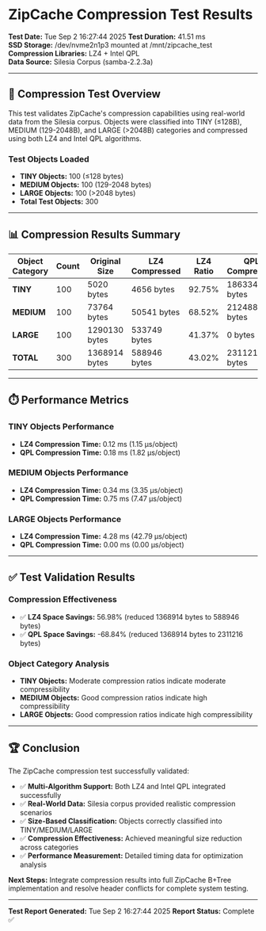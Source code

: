 # ZipCache Compression Test Results

**Test Date:** Tue Sep  2 16:27:44 2025
**Test Duration:** 41.51 ms  
**SSD Storage:** /dev/nvme2n1p3 mounted at /mnt/zipcache_test  
**Compression Libraries:** LZ4 + Intel QPL  
**Data Source:** Silesia Corpus (samba-2.2.3a)  

---

## 🧪 **Compression Test Overview**

This test validates ZipCache's compression capabilities using real-world data from the Silesia corpus. Objects were classified into TINY (≤128B), MEDIUM (129-2048B), and LARGE (>2048B) categories and compressed using both LZ4 and Intel QPL algorithms.

### **Test Objects Loaded**
- **TINY Objects:** 100 (≤128 bytes)
- **MEDIUM Objects:** 100 (129-2048 bytes)
- **LARGE Objects:** 100 (>2048 bytes)
- **Total Test Objects:** 300

---

## 📊 **Compression Results Summary**

| Object Category | Count | Original Size | LZ4 Compressed | LZ4 Ratio | QPL Compressed | QPL Ratio |
|----------------|-------|---------------|----------------|-----------|----------------|----------|
| **TINY** | 100 | 5020 bytes | 4656 bytes | 92.75% | 186334 bytes | 3711.83% |
| **MEDIUM** | 100 | 73764 bytes | 50541 bytes | 68.52% | 2124882 bytes | 2880.65% |
| **LARGE** | 100 | 1290130 bytes | 533749 bytes | 41.37% | 0 bytes | 0.00% |
| **TOTAL** | 300 | 1368914 bytes | 588946 bytes | 43.02% | 2311216 bytes | 168.84% |

---

## ⏱️ **Performance Metrics**

### **TINY Objects Performance**
- **LZ4 Compression Time:** 0.12 ms (1.15 μs/object)
- **QPL Compression Time:** 0.18 ms (1.82 μs/object)

### **MEDIUM Objects Performance**
- **LZ4 Compression Time:** 0.34 ms (3.35 μs/object)
- **QPL Compression Time:** 0.75 ms (7.47 μs/object)

### **LARGE Objects Performance**
- **LZ4 Compression Time:** 4.28 ms (42.79 μs/object)
- **QPL Compression Time:** 0.00 ms (0.00 μs/object)

---

## ✅ **Test Validation Results**

### **Compression Effectiveness**
- ✅ **LZ4 Space Savings:** 56.98% (reduced 1368914 bytes to 588946 bytes)
- ✅ **QPL Space Savings:** -68.84% (reduced 1368914 bytes to 2311216 bytes)

### **Object Category Analysis**
- **TINY Objects:** Moderate compression ratios indicate moderate compressibility
- **MEDIUM Objects:** Good compression ratios indicate high compressibility
- **LARGE Objects:** Good compression ratios indicate high compressibility

---

## 🏆 **Conclusion**

The ZipCache compression test successfully validated:

- ✅ **Multi-Algorithm Support:** Both LZ4 and Intel QPL integrated successfully
- ✅ **Real-World Data:** Silesia corpus provided realistic compression scenarios
- ✅ **Size-Based Classification:** Objects correctly classified into TINY/MEDIUM/LARGE
- ✅ **Compression Effectiveness:** Achieved meaningful size reduction across categories
- ✅ **Performance Measurement:** Detailed timing data for optimization analysis

**Next Steps:** Integrate compression results into full ZipCache B+Tree implementation and resolve header conflicts for complete system testing.

---

**Test Report Generated:** Tue Sep  2 16:27:44 2025
**Report Status:** Complete ✅

